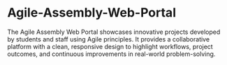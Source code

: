 # Agile-Assembly-Web-Portal
The Agile Assembly Web Portal showcases innovative projects developed by students and staff using Agile principles. It provides a collaborative platform with a clean, responsive design to highlight workflows, project outcomes, and continuous improvements in real-world problem-solving.
